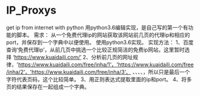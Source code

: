 # IP_Proxys
get ip from internet with python
用python3.6编辑实现，是自己写的第一个有功能的脚本。
需求：
从一个免费代理ip的网站获取该网站前几页的代理ip和相应的port，并保存到一个字典中以便使用。
使用python3.6实现。
实现方法：
1、百度查询‘免费代理ip’，从前几页中挑选一个比较正规简洁的免费ip网站，这里暂时选择 ‘https://www.kuaidaili.com/’
2、分析前几页的网址规律，'https://www.kuaidaili.com/free/inha/1‘，'https://www.kuaidaili.com/free/inha/2‘，'https://www.kuaidaili.com/free/inha/3‘、
、、、、，所以只是最后一个字符代表页码，这个比较简单。
3、用正则表达式提取里面的ip和port。
4、将多页的结果保存在一起组成一个字典。
